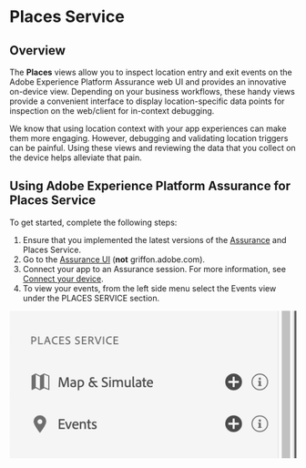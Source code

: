 # Places Service

## Overview

The **Places** views allow you to inspect location entry and exit events on the Adobe Experience Platform Assurance web UI and provides an innovative on-device view. Depending on your business workflows, these handy views provide a convenient interface to display location-specific data points for inspection on the web/client for in-context debugging.

We know that using location context with your app experiences can make them more engaging. However, debugging and validating location triggers can be painful. Using these views and reviewing the data that you collect on the device helps alleviate that pain.

## Using Adobe Experience Platform Assurance for Places Service

To get started, complete the following steps:

1. Ensure that you implemented the latest versions of the [Assurance](../set-up.md) and Places Service.
2. Go to the [Assurance UI](https://experience.adobe.com/griffon) (**not** griffon.adobe.com).
3. Connect your app to an Assurance session. For more information, see [Connect your device](../index.md#connecting-to-a-session).
4. To view your events, from the left side menu select the Events view under the PLACES SERVICE section.

![](./assets/places-service/places-view.png)

